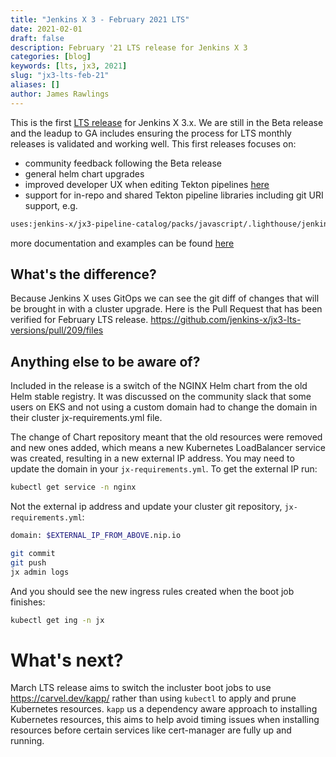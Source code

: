 ```yaml
---
title: "Jenkins X 3 - February 2021 LTS"
date: 2021-02-01
draft: false
description: February '21 LTS release for Jenkins X 3
categories: [blog]
keywords: [lts, jx3, 2021]
slug: "jx3-lts-feb-21"
aliases: []
author: James Rawlings
---
```


This is the first [LTS release](/v3/admin/guides/upgrades/lts/) for Jenkins X 3.x.  We are  still in the Beta release and the leadup to GA includes ensuring the process for LTS monthly releases is validated and working well.
This first releases focuses on:
- community feedback following the Beta release
- general helm chart upgrades
- improved developer UX when editing Tekton pipelines [here](/v3/develop/pipelines/editing)
- support for in-repo and shared Tekton pipeline libraries including git URI support,
e.g.

```bash
uses:jenkins-x/jx3-pipeline-catalog/packs/javascript/.lighthouse/jenkins-x/pullrequest.yaml@v1.2.3`
```

more documentation and examples can be found [here](https://github.com/jenkins-x/lighthouse/blob/master/docs/pipelines.md#configuring-pipelines)

## What's the difference?

Because Jenkins X uses GitOps we can see the git diff of changes that will be brought in with a cluster upgrade.   Here is the Pull Request that has been verified for February LTS release.
https://github.com/jenkins-x/jx3-lts-versions/pull/209/files
 
## Anything else to be aware of?
 
Included in the release is a switch of the NGINX Helm chart from the old Helm stable registry.  It was discussed on the community slack that some users on EKS and not using a custom domain had to change the domain in their cluster jx-requirements.yml file.
 
The change of Chart repository meant that the old resources were removed and new ones added, which means a new Kubernetes LoadBalancer service was created, resulting in a new external IP address.  You may need to update the domain in your `jx-requirements.yml`.  To get the external IP run:
 
```bash
kubectl get service -n nginx
```
Not the external ip address and update your cluster git repository, `jx-requirements.yml`:
```bash
domain: $EXTERNAL_IP_FROM_ABOVE.nip.io
```
```bash
git commit
git push
jx admin logs
```
And you should see the new ingress rules created when the boot job finishes:
 
```bash
kubectl get ing -n jx
```

# What's next?
March LTS release aims to switch the incluster boot jobs to use https://carvel.dev/kapp/ rather than using `kubectl` to apply and prune Kubernetes resources.  `kapp` us a dependency aware approach to installing Kubernetes resources, this aims to help avoid timing issues when installing resources before certain services like cert-manager are fully up and running.
 
